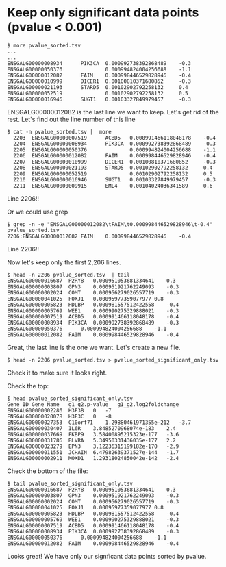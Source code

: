 # Keep only significant data points (pvalue < 0.001)

```
$ more pvalue_sorted.tsv
...
...
ENSGALG00000008934      PIK3CA  0.000992738392868489    -0.3
ENSGALG00000050376              0.000994824004256688    -1.1
ENSGALG00000012082      FAIM    0.000998446529828946    -0.4
ENSGALG00000010999      DICER1  0.00100810371680852     -0.3
ENSGALG00000021193      STARD5  0.00102902792258132     0.4
ENSGALG00000052519              0.00102902792258132     0.5
ENSGALG00000016946      SUGT1   0.00103327849979457     -0.3
```

ENSGALG00000012082 is the last line we want to keep. Let's get rid of the rest. Let's find out the line number of this line

```
$ cat -n pvalue_sorted.tsv |  more
  2203  ENSGALG00000007519      ACBD5   0.000991466118048178    -0.4
  2204  ENSGALG00000008934      PIK3CA  0.000992738392868489    -0.3
  2205  ENSGALG00000050376              0.000994824004256688    -1.1
  2206  ENSGALG00000012082      FAIM    0.000998446529828946    -0.4
  2207  ENSGALG00000010999      DICER1  0.00100810371680852     -0.3
  2208  ENSGALG00000021193      STARD5  0.00102902792258132     0.4
  2209  ENSGALG00000052519              0.00102902792258132     0.5
  2210  ENSGALG00000016946      SUGT1   0.00103327849979457     -0.3
  2211  ENSGALG00000009915      EML4    0.00104024036341589     0.6
```
Line 2206!!

Or we could use grep 
```
$ grep -n -e "ENSGALG00000012082\tFAIM\t0.000998446529828946\t-0.4" pvalue_sorted.tsv
2206:ENSGALG00000012082	FAIM	0.000998446529828946	-0.4
```
Line 2206!!

Now let's keep only the first 2,206 lines.
```
$ head -n 2206 pvalue_sorted.tsv  | tail
ENSGALG00000016687	P2RY8	0.000951053681334641	0.3
ENSGALG00000003807	GPN3	0.000951921762249093	-0.3
ENSGALG00000002024	COMT	0.000956279026557719	-0.3
ENSGALG00000041025	FOXJ1	0.00095977359077977	0.8
ENSGALG00000005823	HDLBP	0.000981557512422558	-0.4
ENSGALG00000005769	WEE1	0.000990275329888021	-0.3
ENSGALG00000007519	ACBD5	0.000991466118048178	-0.4
ENSGALG00000008934	PIK3CA	0.000992738392868489	-0.3
ENSGALG00000050376		0.000994824004256688	-1.1
ENSGALG00000012082	FAIM	0.000998446529828946	-0.4
```
Great, the last line is the one we want. Let's create a new file.

```
$ head -n 2206 pvalue_sorted.tsv > pvalue_sorted_significant_only.tsv
```
Check it to make sure it looks right.

Check the top:
```
$ head pvalue_sorted_significant_only.tsv
Gene ID	Gene Name	g1_g2.p-value	g1_g2.log2foldchange
ENSGALG00000002286	H3F3B	0	-7
ENSGALG00000020078	H3F3C	0	-8
ENSGALG00000027353	C10orf71	1.29880461971355e-212	-3.7
ENSGALG00000030407	IL6R	3.8485270968074e-183	2.4
ENSGALG00000037669	FKBP9	3.58400895215323e-177	-3.6
ENSGALG00000031786	BLVRA	5.34950331436035e-177	2.2
ENSGALG00000023279	EPN3	3.12236315199182e-170	-2.9
ENSGALG00000011551	JCHAIN	6.47982639371527e-144	-1.7
ENSGALG00000002911	MOXD1	1.29318024850042e-142	-2.4
```

Check the bottom of the file:
```
$ tail pvalue_sorted_significant_only.tsv
ENSGALG00000016687	P2RY8	0.000951053681334641	0.3
ENSGALG00000003807	GPN3	0.000951921762249093	-0.3
ENSGALG00000002024	COMT	0.000956279026557719	-0.3
ENSGALG00000041025	FOXJ1	0.00095977359077977	0.8
ENSGALG00000005823	HDLBP	0.000981557512422558	-0.4
ENSGALG00000005769	WEE1	0.000990275329888021	-0.3
ENSGALG00000007519	ACBD5	0.000991466118048178	-0.4
ENSGALG00000008934	PIK3CA	0.000992738392868489	-0.3
ENSGALG00000050376		0.000994824004256688	-1.1
ENSGALG00000012082	FAIM	0.000998446529828946	-0.4

```

Looks great! We have only our signficant data points sorted by pvalue.
